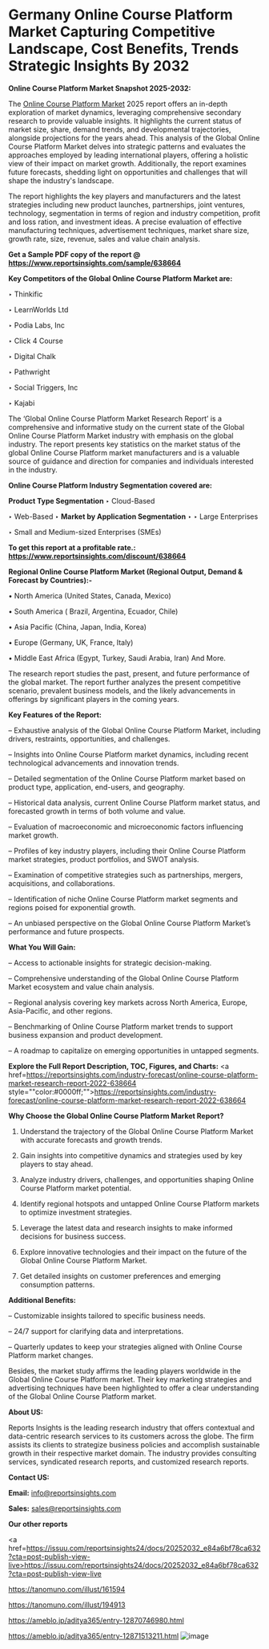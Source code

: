 # Germany Online Course Platform Market Capturing Competitive Landscape, Cost Benefits, Trends Strategic Insights By 2032

<strong>Online Course Platform Market Snapshot 2025-2032:</strong>

The <a href=https://www.reportsinsights.com/sample/638664>Online Course Platform Market</a> 2025 report offers an in-depth exploration of market dynamics, leveraging comprehensive secondary research to provide valuable insights. It highlights the current status of market size, share, demand trends, and developmental trajectories, alongside projections for the years ahead. This analysis of the Global Online Course Platform Market delves into strategic patterns and evaluates the approaches employed by leading international players, offering a holistic view of their impact on market growth. Additionally, the report examines future forecasts, shedding light on opportunities and challenges that will shape the industry's landscape.

The report highlights the key players and manufacturers and the latest strategies including new product launches, partnerships, joint ventures, technology, segmentation in terms of region and industry competition, profit and loss ration, and investment ideas. A precise evaluation of effective manufacturing techniques, advertisement techniques, market share size, growth rate, size, revenue, sales and value chain analysis.

<strong>Get a Sample PDF copy of the report @ <a href=https://www.reportsinsights.com/sample/638664 style=color:#0000ff;>https://www.reportsinsights.com/sample/638664</a></strong>

<strong>Key Competitors of the Global Online Course Platform Market are:</strong>

‣ Thinkific

‣ LearnWorlds Ltd

‣ Podia Labs, Inc

‣ Click 4 Course

‣ Digital Chalk

‣ Pathwright

‣ Social Triggers, Inc

‣ Kajabi

The ‘Global Online Course Platform Market Research Report’ is a comprehensive and informative study on the current state of the Global Online Course Platform Market industry with emphasis on the global industry. The report presents key statistics on the market status of the global Online Course Platform market manufacturers and is a valuable source of guidance and direction for companies and individuals interested in the industry.

<strong>Online Course Platform Industry Segmentation covered are:</strong>

<strong>Product Type Segmentation</strong>
‣
Cloud-Based

‣ Web-Based
‣ 
<strong>Market by Application Segmentation</strong>
‣
‣  Large Enterprises

‣ Small and Medium-sized Enterprises (SMEs)

<strong>To get this report at a profitable rate.: <a href=https://www.reportsinsights.com/discount/638664 style=color:#0000ff;>https://www.reportsinsights.com/discount/638664</a></strong>

<strong>Regional Online Course Platform Market (Regional Output, Demand &amp; Forecast by Countries):-</strong>

• North America (United States, Canada, Mexico)

• South America ( Brazil, Argentina, Ecuador, Chile)

• Asia Pacific (China, Japan, India, Korea)

• Europe (Germany, UK, France, Italy)

• Middle East Africa (Egypt, Turkey, Saudi Arabia, Iran) And More.

The research report studies the past, present, and future performance of the global market. The report further analyzes the present competitive scenario, prevalent business models, and the likely advancements in offerings by significant players in the coming years.

<strong>Key Features of the Report:</strong>

– Exhaustive analysis of the Global Online Course Platform Market, including drivers, restraints, opportunities, and challenges.

– Insights into Online Course Platform market dynamics, including recent technological advancements and innovation trends.

– Detailed segmentation of the Online Course Platform market based on product type, application, end-users, and geography.

– Historical data analysis, current Online Course Platform market status, and forecasted growth in terms of both volume and value.

– Evaluation of macroeconomic and microeconomic factors influencing market growth.

– Profiles of key industry players, including their Online Course Platform market strategies, product portfolios, and SWOT analysis.

– Examination of competitive strategies such as partnerships, mergers, acquisitions, and collaborations.

– Identification of niche Online Course Platform market segments and regions poised for exponential growth.

– An unbiased perspective on the Global Online Course Platform Market’s performance and future prospects.

<strong>What You Will Gain:</strong>

– Access to actionable insights for strategic decision-making.

– Comprehensive understanding of the Global Online Course Platform Market ecosystem and value chain analysis.

– Regional analysis covering key markets across North America, Europe, Asia-Pacific, and other regions.

– Benchmarking of Online Course Platform market trends to support business expansion and product development.

– A roadmap to capitalize on emerging opportunities in untapped segments.

<strong>Explore the Full Report Description, TOC, Figures, and Charts:</strong>
<a href=https://reportsinsights.com/industry-forecast/online-course-platform-market-research-report-2022-638664 style=""color:#0000ff;"">https://reportsinsights.com/industry-forecast/online-course-platform-market-research-report-2022-638664</a>

<strong>Why Choose the Global Online Course Platform Market Report?</strong>

1. Understand the trajectory of the Global Online Course Platform Market with accurate forecasts and growth trends.

2. Gain insights into competitive dynamics and strategies used by key players to stay ahead.

3. Analyze industry drivers, challenges, and opportunities shaping Online Course Platform market potential.

4. Identify regional hotspots and untapped Online Course Platform markets to optimize investment strategies.

5. Leverage the latest data and research insights to make informed decisions for business success.

6. Explore innovative technologies and their impact on the future of the Global Online Course Platform Market.

7. Get detailed insights on customer preferences and emerging consumption patterns.

<strong>Additional Benefits:</strong>

– Customizable insights tailored to specific business needs.

– 24/7 support for clarifying data and interpretations.

– Quarterly updates to keep your strategies aligned with Online Course Platform market changes.

Besides, the market study affirms the leading players worldwide in the Global Online Course Platform market. Their key marketing strategies and advertising techniques have been highlighted to offer a clear understanding of the Global Online Course Platform market.

<strong><strong>About US</strong>:</strong>

Reports Insights is the leading research industry that offers contextual and data-centric research services to its customers across the globe. The firm assists its clients to strategize business policies and accomplish sustainable growth in their respective market domain. The industry provides consulting services, syndicated research reports, and customized research reports.

<strong>Contact US:</strong>

<p class=><b>Email:</b> <a href=mailto:info@reportsinsights.com>info@reportsinsights.com</a></p>
<p class=><b>Sales:</b> <a href=mailto:sales@reportsinsights.com>sales@reportsinsights.com</a></p>

<strong>Our other reports</strong>

<a href=https://issuu.com/reportsinsights24/docs/20252032_e84a6bf78ca632?cta=post-publish-view-live>https://issuu.com/reportsinsights24/docs/20252032_e84a6bf78ca632?cta=post-publish-view-live</a>

<a href=https://tanomuno.com/illust/161594>https://tanomuno.com/illust/161594</a>

<a href=https://tanomuno.com/illust/194913>https://tanomuno.com/illust/194913</a>

<a href=https://ameblo.jp/aditya365/entry-12870746980.html>https://ameblo.jp/aditya365/entry-12870746980.html</a>

<a href=https://ameblo.jp/aditya365/entry-12871513211.html>https://ameblo.jp/aditya365/entry-12871513211.html</a>
![image](https://github.com/user-attachments/assets/dc1459d9-a6b0-4f04-ba81-6fdacc4c714d)
